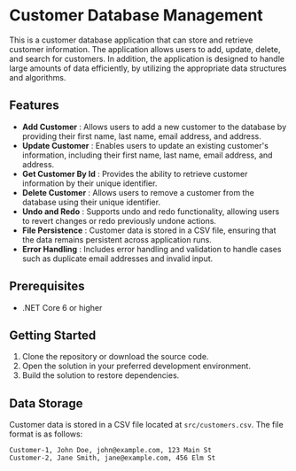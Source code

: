 # Customer Database Management

This is a customer database application that can store and retrieve customer information. The application allows users to add, update, delete, and search for customers. In addition, the application is designed to handle large amounts of data efficiently, by utilizing the appropriate data structures and algorithms.

## Features

* <b>Add Customer</b> : Allows users to add a new customer to the database by providing their first name, last name, email address, and address.
* <b>Update Customer</b> : Enables users to update an existing customer's information, including their first name, last name, email address, and address.
* <b>Get Customer By Id</b> : Provides the ability to retrieve customer information by their unique identifier.
* <b>Delete Customer</b> : Allows users to remove a customer from the database using their unique identifier.
* <b>Undo and Redo</b> : Supports undo and redo functionality, allowing users to revert changes or redo previously undone actions.
* <b>File Persistence</b> : Customer data is stored in a CSV file, ensuring that the data remains persistent across application runs.
* <b>Error Handling</b> : Includes error handling and validation to handle cases such as duplicate email addresses and invalid input.

## Prerequisites

* .NET Core 6 or higher

## Getting Started 

1. Clone the repository or download the source code.
2. Open the solution in your preferred development environment.
3. Build the solution to restore dependencies.

## Data Storage
Customer data is stored in a CSV file located at `src/customers.csv`. The file format is as follows:

```
Customer-1, John Doe, john@example.com, 123 Main St
Customer-2, Jane Smith, jane@example.com, 456 Elm St
```
